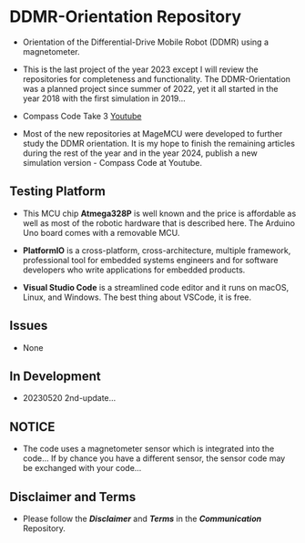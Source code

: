 # DDMR-Orientation Repository

- Orientation of the Differential-Drive Mobile Robot (DDMR) using a magnetometer. 

- This is the last project of the year 2023 except I will review the repositories for completeness and functionality. The DDMR-Orientation was a planned project since summer of 2022, yet it all started in the year 2018 with the first simulation in 2019... 

- Compass Code Take 3 <a href="https://www.youtube.com/watch?v=AXNU_OpvKLk" target="_blank">Youtube</a>

- Most of the new repositories at MageMCU were developed to further study the DDMR orientation. It is my hope to finish the remaining articles during the rest of the year and in the year 2024, publish a new simulation version - Compass Code at Youtube.

## Testing Platform

- This MCU chip **Atmega328P** is well known and the price is affordable as well as most of the robotic hardware that is described here. The Arduino Uno board comes with a removable MCU.

- **PlatformIO** is a cross-platform, cross-architecture, multiple framework, professional tool for embedded systems engineers and for software developers who write applications for embedded products. 

- **Visual Studio Code** is a streamlined code editor and it runs on macOS, Linux, and Windows. The best thing about VSCode, it is free.

## Issues

- None

## In Development

- 20230520 2nd-update...

## NOTICE

- The code uses a magnetometer sensor which is integrated into the code... If by chance you have a different sensor, the sensor code may be exchanged with your code... 

## Disclaimer and Terms

- Please follow the ***Disclaimer*** and ***Terms*** in the ***Communication*** Repository.
   
